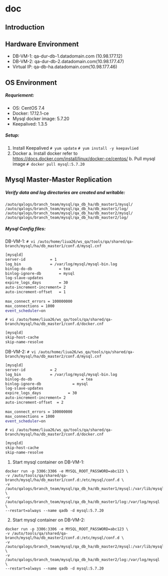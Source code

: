 # doc

## Introduction
## Hardware Environment
* DB-VM-1: qa-dur-db-1.datadomain.com (10.98.177.12)
* DB-VM-2: qa-dur-db-2.datadomain.com(10.98.177.47)
* Virtual IP: qa-db-ha.datadomain.com(10.98.177.46)
## OS Environment
##### Requriement:
* OS: CentOS 7.4
* Docker: 17.12.1-ce
* Mysql docker image: 5.7.20
* Keepalived: 1.3.5
 
##### Setup:
1. Install Keepalived
  `# yum update`
  `# yum install -y keepavlied`
2. Docker
  a. Install docker refer to https://docs.docker.com/install/linux/docker-ce/centos/
  b. Pull mysql image
    `# docker pull mysql:5.7.20`
 
 
## Mysql Master-Master Replication
##### Verify data and log directories are created and writable:   
  
```
/auto/qalogs/branch_team/mysql/qa_db_ha/db_master1/mysql/
/auto/qalogs/branch_team/mysql/qa_db_ha/db_master1/log/
/auto/qalogs/branch_team/mysql/qa_db_ha/db_master2/mysql/
/auto/qalogs/branch_team/mysql/qa_db_ha/db_master2/log/
```
 
##### Mysql Config files:
DB-VM-1:
`# vi /auto/home/liua26/ws_qa/tools/qa/shared/qa-branch/mysql/ha/db_master1/conf.d/mysql.cnf`
```sh
[mysqld]
server-id           = 1
log_bin             = /var/log/mysql/mysql-bin.log
binlog-do-db            = tea
binlog-ignore-db        = mysql
log-slave-updates
expire_logs_days        = 30
auto-increment-increment= 2
auto-increment-offset   = 1
 
max_connect_errors = 100000000
max_connections = 1000
event_scheduler=on
```
 
`# vi /auto/home/liua26/ws_qa/tools/qa/shared/qa-branch/mysql/ha/db_master1/conf.d/docker.cnf`
```sh
[mysqld]
skip-host-cache
skip-name-resolve
```
 
DB-VM-2:
`# vi /auto/home/liua26/ws_qa/tools/qa/shared/qa-branch/mysql/ha/db_master2/conf.d/mysql.cnf`
```sh
[mysqld]
server-id           = 2
log_bin             = /var/log/mysql/mysql-bin.log
binlog-do-db                      = tea
binlog-ignore-db              = mysql
log-slave-updates           
expire_logs_days            = 30
auto-increment-increment= 2
auto-increment-offset  = 2
 
max_connect_errors = 100000000
max_connections = 1000
event_scheduler=on
```
 
`# vi /auto/home/liua26/ws_qa/tools/qa/shared/qa-branch/mysql/ha/db_master2/conf.d/docker.cnf`
```sh
[mysqld]
skip-host-cache
skip-name-resolve
```
1. Start mysql container on DB-VM-1:
```
docker run -p 3306:3306 -e MYSQL_ROOT_PASSWORD=abc123 \
-v /auto/tools/qa/shared/qa-branch/mysql/ha/db_master1/conf.d:/etc/mysql/conf.d \
-v /auto/qalogs/branch_team/mysql/qa_db_ha/db_master1/mysql:/var/lib/mysql \
-v /auto/qalogs/branch_team/mysql/qa_db_ha/db_master1/log:/var/log/mysql \
--restart=always --name qadb -d mysql:5.7.20
```
2. Start mysql container on DB-VM-2:
```
docker run -p 3306:3306 -e MYSQL_ROOT_PASSWORD=abc123 \
-v /auto/tools/qa/shared/qa-branch/mysql/ha/db_master2/conf.d:/etc/mysql/conf.d \
-v /auto/qalogs/branch_team/mysql/qa_db_ha/db_master2/mysql:/var/lib/mysql \
-v /auto/qalogs/branch_team/mysql/qa_db_ha/db_master2/log:/var/log/mysql \
--restart=always --name qadb -d mysql:5.7.20
```
